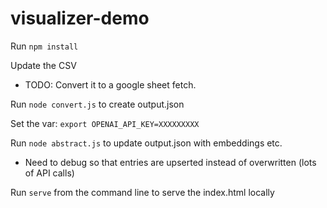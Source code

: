 # visualizer-demo


Run `npm install`

Update the CSV
- TODO: Convert it to a google sheet fetch.

Run `node convert.js` to create output.json

Set the var: `export OPENAI_API_KEY=XXXXXXXXX`

Run `node abstract.js` to update output.json with embeddings etc.
 - Need to debug so that entries are upserted instead of overwritten (lots of API calls)


Run `serve` from the command line to serve the index.html locally
